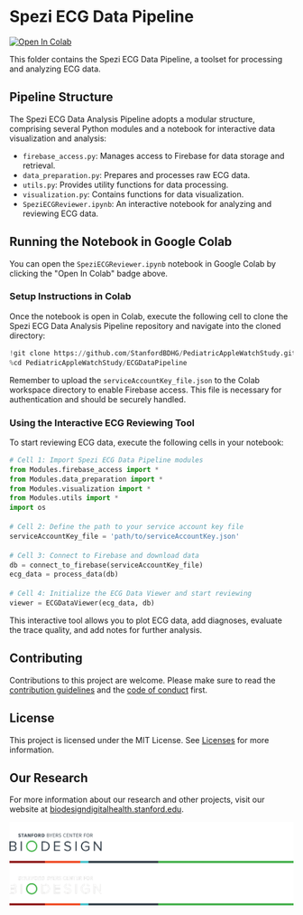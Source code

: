 <!--

This source file is part of the Pediatric Apple Watch Study Application based on the Stanford Spezi Template Application project

SPDX-FileCopyrightText: 2024 Stanford University

SPDX-License-Identifier: MIT

-->

# Spezi ECG Data Pipeline

[![Open In Colab](https://colab.research.google.com/assets/colab-badge.svg)](https://colab.research.google.com/github/[YourGitHub]/SpeziECGDataAnalysisPipeline/blob/main/SpeziECGDataInteractiveTool.ipynb)
<!-- [![Build Status](https://github.com/[YourGitHub]/SpeziECGDataAnalysisPipeline/actions/workflows/main.yml/badge.svg)](https://github.com/[YourGitHub]/SpeziECGDataAnalysisPipeline/actions/workflows/main.yml)
[![codecov](https://codecov.io/gh/[YourGitHub]/SpeziECGDataAnalysisPipeline/graph/badge.svg?token=[YourToken])](https://codecov.io/gh/[YourGitHub]/SpeziECGDataInteractiveTool.)
[![DOI](https://zenodo.org/badge/DOI/10.5281/zenodo.0000000.svg)](https://doi.org/10.5281/zenodo.0000000) -->


This folder contains the Spezi ECG Data Pipeline, a toolset for processing and analyzing ECG data. 

## Pipeline Structure

The Spezi ECG Data Analysis Pipeline adopts a modular structure, comprising several Python modules and a notebook for interactive data visualization and analysis:

- `firebase_access.py`: Manages access to Firebase for data storage and retrieval.
- `data_preparation.py`: Prepares and processes raw ECG data.
- `utils.py`: Provides utility functions for data processing.
- `visualization.py`: Contains functions for data visualization.
- `SpeziECGReviewer.ipynb`: An interactive notebook for analyzing and reviewing ECG data.

## Running the Notebook in Google Colab

You can open the `SpeziECGReviewer.ipynb` notebook in Google Colab by clicking the "Open In Colab" badge above.

### Setup Instructions in Colab

Once the notebook is open in Colab, execute the following cell to clone the Spezi ECG Data Analysis Pipeline repository and navigate into the cloned directory:

```python
!git clone https://github.com/StanfordBDHG/PediatricAppleWatchStudy.git
%cd PediatricAppleWatchStudy/ECGDataPipeline
```

Remember to upload the `serviceAccountKey_file.json` to the Colab workspace directory to enable Firebase access. This file is necessary for authentication and should be securely handled.

### Using the Interactive ECG Reviewing Tool

To start reviewing ECG data, execute the following cells in your notebook:

```python
# Cell 1: Import Spezi ECG Data Pipeline modules
from Modules.firebase_access import *
from Modules.data_preparation import *
from Modules.visualization import *
from Modules.utils import *
import os

# Cell 2: Define the path to your service account key file 
serviceAccountKey_file = 'path/to/serviceAccountKey.json'

# Cell 3: Connect to Firebase and download data
db = connect_to_firebase(serviceAccountKey_file)
ecg_data = process_data(db)

# Cell 4: Initialize the ECG Data Viewer and start reviewing
viewer = ECGDataViewer(ecg_data, db)
```

This interactive tool allows you to plot ECG data, add diagnoses, evaluate the trace quality, and add notes for further analysis.

## Contributing

Contributions to this project are welcome. Please make sure to read the [contribution guidelines](https://github.com/[YourGitHub]/.github/blob/main/CONTRIBUTING.md) and the [code of conduct](https://github.com/[YourGitHub]/.github/blob/main/CODE_OF_CONDUCT.md) first.

## License

This project is licensed under the MIT License. See [Licenses](https://github.com/StanfordBDHG/PediatricAppleWatchStudy/tree/main/LICENSES) for more information.

## Our Research

For more information about our research and other projects, visit our website at [biodesigndigitalhealth.stanford.edu](https://biodesigndigitalhealth.stanford.edu/).

![Spezi Footer](https://raw.githubusercontent.com/StanfordSpezi/.github/main/assets/FooterLight.png#gh-light-mode-only)
![Spezi Footer](https://raw.githubusercontent.com/StanfordSpezi/.github/main/assets/FooterDark.png#gh-dark-mode-only)

